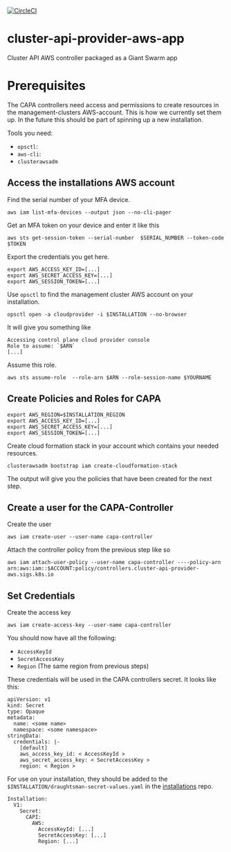 [![CircleCI](https://circleci.com/gh/giantswarm/cluster-api-provider-aws-app.svg?style=shield)](https://circleci.com/gh/giantswarm/cluster-api-provider-aws-app)

# cluster-api-provider-aws-app
Cluster API AWS controller packaged as a Giant Swarm app

# Prerequisites
The CAPA controllers need access and permissions to create resources in the management-clusters AWS-account. This is how we currently set them up. In the future this should be part of spinning up a new installation.

Tools you need:
- `opsctl`:
- `aws-cli`:
- `clusterawsadm`

## Access the installations AWS account
Find the serial number of your MFA device.
```
aws iam list-mfa-devices --output json --no-cli-pager
```
Get an MFA token on your device and enter it like this
```
aws sts get-session-token --serial-number  $SERIAL_NUMBER --token-code $TOKEN
```
Export the credentials you get here.
```
export AWS_ACCESS_KEY_ID=[...]
export AWS_SECRET_ACCESS_KEY=[...]
export AWS_SESSION_TOKEN=[...]
``` 
Use `opsctl` to find the management cluster AWS account on your installation.
```
opsctl open -a cloudprovider -i $INSTALLATION --no-browser
```
It will give you something like
```
Accessing control plane cloud provider console
Role to assume: `$ARN`
[...]
```
Assume this role.
```
aws sts assume-role  --role-arn $ARN --role-session-name $YOURNAME
```

## Create Policies and Roles for CAPA
```
export AWS_REGION=$INSTALLATION_REGION
export AWS_ACCESS_KEY_ID=[...]
export AWS_SECRET_ACCESS_KEY=[...]
export AWS_SESSION_TOKEN=[...]
```
Create cloud formation stack in your account which contains your needed resources.
```
clusterawsadm bootstrap iam create-cloudformation-stack
```
The output will give you the policies that have been created for the next step.

## Create a user for the CAPA-Controller
Create the user
```
aws iam create-user --user-name capa-controller
```
Attach the controller policy from the previous step like so
```
aws iam attach-user-policy --user-name capa-controller ----policy-arn arn:aws:iam::$ACCOUNT:policy/controllers.cluster-api-provider-aws.sigs.k8s.io
```

## Set Credentials
Create the access key
```
aws iam create-access-key --user-name capa-controller
```
You should now have all the following:

- `AccessKeyId`
- `SecretAccessKey`
- `Region` (The same region from previous steps)

These credentials will be used in the CAPA controllers secret. It looks like this:

```
apiVersion: v1
kind: Secret
type: Opaque
metadata:
  name: <some name>
  namespace: <some namespace>
stringData:
  credentials: |-
    [default]
    aws_access_key_id: < AccessKeyId >
    aws_secret_access_key: < SecretAccessKey >
    region: < Region >
```

 For use on your installation, they should be added to the `$INSTALLATION/draughtsman-secret-values.yaml` in the [installations](https://github.com/giantswarm/installations) repo.

```
Installation:
  V1:
    Secret:
      CAPI:
        AWS:
          AccessKeyId: [...]
          SecretAccessKey: [...]
          Region: [...]
```
        
